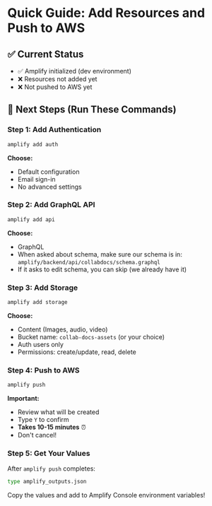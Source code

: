 # Quick Guide: Add Resources and Push to AWS

## ✅ Current Status
- ✅ Amplify initialized (dev environment)
- ❌ Resources not added yet
- ❌ Not pushed to AWS yet

## 🚀 Next Steps (Run These Commands)

### Step 1: Add Authentication

```bash
amplify add auth
```

**Choose:**
- Default configuration
- Email sign-in
- No advanced settings

### Step 2: Add GraphQL API

```bash
amplify add api
```

**Choose:**
- GraphQL
- When asked about schema, make sure our schema is in: `amplify/backend/api/collabdocs/schema.graphql`
- If it asks to edit schema, you can skip (we already have it)

### Step 3: Add Storage

```bash
amplify add storage
```

**Choose:**
- Content (Images, audio, video)
- Bucket name: `collab-docs-assets` (or your choice)
- Auth users only
- Permissions: create/update, read, delete

### Step 4: Push to AWS

```bash
amplify push
```

**Important:**
- Review what will be created
- Type `Y` to confirm
- **Takes 10-15 minutes** ⏰
- Don't cancel!

### Step 5: Get Your Values

After `amplify push` completes:

```bash
type amplify_outputs.json
```

Copy the values and add to Amplify Console environment variables!


